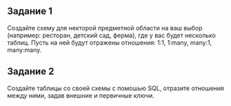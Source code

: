 ## Задание 1
Создайте схему для некторой предметной области на ваш выбор (например: ресторан, детский сад, ферма), где у вас будет несколько таблиц. 
Пусть на ней будут отражены отношения: 1:1, 1:many, many:1, many:many.

## Задание 2 
Создайте таблицы со своей схемы с помошью SQL, отразите отношения между ними, задав внешние и первичные ключи.